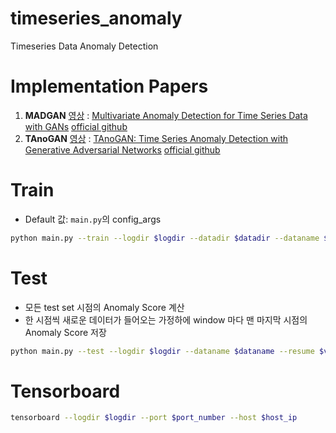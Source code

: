 # timeseries_anomaly
Timeseries Data Anomaly Detection

# Implementation Papers

1. **MADGAN** [영상](https://youtu.be/Y3FMi2EW23Y?list=PLetSlH8YjIfUi6p0wdA6z2dFbXUpLor6K) : [Multivariate Anomaly Detection for Time Series Data with GANs](https://arxiv.org/abs/1901.04997) [official github](https://github.com/LiDan456/MAD-GANs) 
3. **TAnoGAN** [영상](https://youtu.be/WkK52d0RWk8?list=PLetSlH8YjIfUi6p0wdA6z2dFbXUpLor6K) : [TAnoGAN: Time Series Anomaly Detection with Generative Adversarial Networks](https://arxiv.org/pdf/2008.09567.pdf) [official github](https://github.com/mdabashar/TAnoGAN) 

# Train 

- Default 값: `main.py`의 config_args

```bash
python main.py --train --logdir $logdir --datadir $datadir --dataname $dataname --epochs $epochs --batch_size $batch_size --scale $method --gen_loss $loss --window_size $window_size 
```

# Test

- 모든 test set 시점의 Anomaly Score 계산
- 한 시점씩 새로운 데이터가 들어오는 가정하에 window 마다 맨 마지막 시점의 Anomaly Score 저장

```bash
python main.py --test --logdir $logdir --dataname $dataname --resume $version --scale $method --scale $scale --lam $lambda --optim_iter $iteration
```

# Tensorboard

```bash
tensorboard --logdir $logdir --port $port_number --host $host_ip
```
